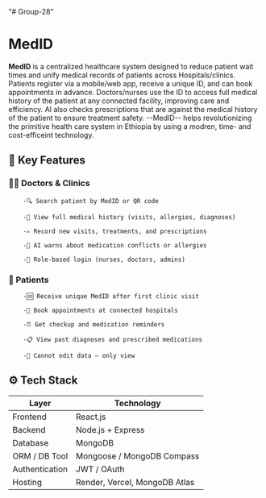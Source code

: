"# Group-28"

# MedID
**MedID** is a centralized healthcare system designed to reduce patient wait times and unify medical records of patients across Hospitals/clinics. Patients register via a mobile/web app, receive a unique ID, and can book appointments in advance. Doctors/nurses use the ID to access full medical history of the patient at any connected facility, improving care and efficiency. AI also checks prescriptions that are against the medical history of the patient to ensure treatment safety.
 --MedID-- helps revolutionizing the primitive health care system in Ethiopia by using a modren, time- and cost-efficeint technology. 

## 🔑 Key Features 

### 🧑‍⚕️ Doctors & Clinics
        -🔍 Search patient by MedID or QR code

        -📄 View full medical history (visits, allergies, diagnoses)

        -✍️ Record new visits, treatments, and prescriptions

        -🧠 AI warns about medication conflicts or allergies

        -🔐 Role-based login (nurses, doctors, admins)
        
### 🧑 Patients

        -🆔 Receive unique MedID after first clinic visit

        -📅 Book appointments at connected hospitals

        -⏰ Get checkup and medication reminders

        -📋 View past diagnoses and prescribed medications

        -🚫 Cannot edit data — only view


  ##  ⚙️ Tech Stack

| Layer       | Technology       |
|-------------|------------------|
| Frontend    | React.js         |
| Backend     | Node.js + Express |
| Database    | MongoDB          |
| ORM / DB Tool | Mongoose / MongoDB Compass |
| Authentication |JWT / OAuth |
| Hosting     | Render, Vercel, MongoDB Atlas |



        



